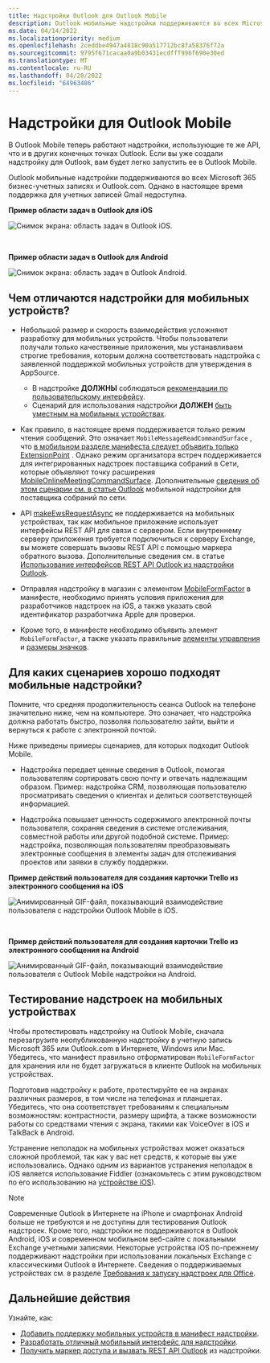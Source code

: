 ```yaml
---
title: Надстройки Outlook для Outlook Mobile
description: Outlook мобильные надстройки поддерживаются во всех Microsoft 365 бизнес-учетных записях и Outlook.com.
ms.date: 04/14/2022
ms.localizationpriority: medium
ms.openlocfilehash: 2ceddbe4947a4818c90a517712bc8fa58376f72a
ms.sourcegitcommit: 9795f671cacaa0a9b03431ecdfff996f690e30ed
ms.translationtype: MT
ms.contentlocale: ru-RU
ms.lasthandoff: 04/20/2022
ms.locfileid: "64963486"
---
```

# <a name="add-ins-for-outlook-mobile"></a>Надстройки для Outlook Mobile

В Outlook Mobile теперь работают надстройки, использующие те же API, что и в других конечных точках Outlook. Если вы уже создали надстройку для Outlook, вам будет легко запустить ее в Outlook Mobile.

Outlook мобильные надстройки поддерживаются во всех Microsoft 365 бизнес-учетных записях и Outlook.com. Однако в настоящее время поддержка для учетных записей Gmail недоступна.

**Пример области задач в Outlook для iOS**

![Снимок экрана: область задач в Outlook iOS.](../images/outlook-mobile-addin-taskpane.png)

<br/>

**Пример области задач в Outlook для Android**

![Снимок экрана: область задач в Outlook Android.](../images/outlook-mobile-addin-taskpane-android.png)

## <a name="whats-different-on-mobile"></a>Чем отличаются надстройки для мобильных устройств?

- Небольшой размер и скорость взаимодействия усложняют разработку для мобильных устройств. Чтобы пользователи получали только качественные приложения, мы устанавливаем строгие требования, которым должна соответствовать надстройка с заявленной поддержкой мобильных устройств для утверждения в AppSource.
  - В надстройке **ДОЛЖНЫ** соблюдаться [рекомендации по пользовательскому интерфейсу](outlook-addin-design.md).
  - Сценарий для использования надстройки **ДОЛЖЕН** [быть уместным на мобильных устройствах](#what-makes-a-good-scenario-for-mobile-add-ins).

- Как правило, в настоящее время поддерживается только режим чтения сообщений. Это означает `MobileMessageReadCommandSurface` , что [в мобильном разделе манифеста следует объявить только ExtensionPoint](/javascript/api/manifest/extensionpoint#mobilemessagereadcommandsurface) . Однако режим организатора встреч поддерживается для интегрированных надстроек поставщика собраний в Сети, которые объявляют точку расширения [MobileOnlineMeetingCommandSurface](/javascript/api/manifest/extensionpoint#mobileonlinemeetingcommandsurface). Дополнительные [сведения об этом сценарии см. в статье Outlook](online-meeting.md) мобильной надстройки для поставщика собраний по сети.

- API [makeEwsRequestAsync](/javascript/api/requirement-sets/outlook/preview-requirement-set/office.context.mailbox#methods) не поддерживается на мобильных устройствах, так как мобильное приложение использует интерфейсы REST API для связи с сервером. Если внутреннему серверу приложения требуется подключиться к серверу Exchange, вы можете совершать вызовы REST API с помощью маркера обратного вызова. Дополнительные сведения см. в статье [Использование интерфейсов REST API Outlook из надстройки Outlook](use-rest-api.md).

- Отправляя надстройку в магазин с элементом [MobileFormFactor](/javascript/api/manifest/mobileformfactor) в манифесте, необходимо принять условия приложения для разработчиков надстроек на iOS, а также указать свой идентификатор разработчика Apple для проверки.

- Кроме того, в манифесте необходимо объявить элемент `MobileFormFactor`, а также указать правильные [элементы управления](/javascript/api/manifest/control) и [размеры значков](/javascript/api/manifest/icon).

## <a name="what-makes-a-good-scenario-for-mobile-add-ins"></a>Для каких сценариев хорошо подходят мобильные надстройки?

Помните, что средняя продолжительность сеанса Outlook на телефоне значительно ниже, чем на компьютере. Это означает, что надстройка должна работать быстро, позволяя пользователю зайти, выйти и вернуться к работе с электронной почтой.

Ниже приведены примеры сценариев, для которых подходит Outlook Mobile.

- Надстройка передает ценные сведения в Outlook, помогая пользователям сортировать свою почту и отвечать надлежащим образом. Пример: надстройка CRM, позволяющая пользователю просматривать сведения о клиентах и делиться соответствующей информацией.

- Надстройка повышает ценность содержимого электронной почты пользователя, сохраняя сведения в системе отслеживания, совместной работы или другой подобной системе. Пример: надстройка, позволяющая пользователям преобразовывать электронные сообщения в элементы задач для отслеживания проектов или заявки в службу поддержки.

**Пример действий пользователя для создания карточки Trello из электронного сообщения на iOS**

![Анимированный GIF-файл, показывающий взаимодействие пользователя с надстройки Outlook Mobile в iOS.](../images/outlook-mobile-addin-interaction.gif)

<br/>

**Пример действий пользователя для создания карточки Trello из электронного сообщения на Android**

![Анимированный GIF-файл, показывающий взаимодействие пользователя с Outlook Mobile надстройки на Android.](../images/outlook-mobile-addin-interaction-android.gif)

## <a name="testing-your-add-ins-on-mobile"></a>Тестирование надстроек на мобильных устройствах

Чтобы протестировать надстройку на Outlook Mobile, сначала перезагрузите неопубликованную надстройку в учетную запись Microsoft 365 или Outlook.com в Интернете, Windows или Mac.[](sideload-outlook-add-ins-for-testing.md) Убедитесь, что манифест правильно отформатирован `MobileFormFactor` для хранения или не будет загружаться в клиенте Outlook на мобильных устройствах.

Подготовив надстройку к работе, протестируйте ее на экранах различных размеров, в том числе на телефонах и планшетах. Убедитесь, что она соответствует требованиям к специальным возможностям: контрастности, размеру шрифта, а также возможности работы со средствами чтения с экрана, такими как VoiceOver в iOS и TalkBack в Android.

Устранение неполадок на мобильных устройствах может оказаться сложной проблемой, так как у вас нет средств, к которые вы уже использовались. Однако одним из вариантов устранения неполадок в iOS является использование Fiddler (ознакомьтесь с этим руководством по его использованию на [устройстве iOS](https://www.telerik.com/blogs/using-fiddler-with-apple-ios-devices)).

> [!NOTE]
> Современные Outlook в Интернете на iPhone и смартфонах Android больше не требуются и не доступны для тестирования Outlook надстроек. Кроме того, надстройки не поддерживаются в Outlook Android, iOS и современном мобильном веб-сайте с локальными Exchange учетными записями. Некоторые устройства iOS по-прежнему поддерживают надстройки при использовании локальных Exchange с классическими Outlook в Интернете. Сведения о поддерживаемых устройствах см. в разделе [Требования к запуску надстроек для Office](../concepts/requirements-for-running-office-add-ins.md#client-requirements-non-windows-smartphone-and-tablet).

## <a name="next-steps"></a>Дальнейшие действия

Узнайте, как:

- [Добавить поддержку мобильных устройств в манифест надстройки](add-mobile-support.md).
- [Разработать отличный мобильный интерфейс для надстройки](outlook-addin-design.md).
- [Получить маркер доступа и вызвать REST API Outlook](use-rest-api.md) из надстройки.
